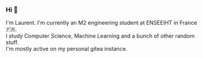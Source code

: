### Hi 👋

I'm Laurent. I'm currently an M2 engineering student at ENSEEIHT in France 🇫🇷.\
I study Computer Science, Machine Learning and a bunch of other random stuff.\
I'm mostly active on my personal gitea instance.
